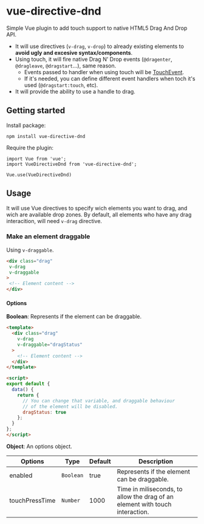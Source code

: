 # vue-directive-dnd

Simple Vue plugin to add touch support to native HTML5 Drag And Drop API.

* It will use directives (`v-drag`, `v-drop`) to already existing elements to **avoid ugly and excesive syntax/components**.
* Using touch, it will fire native Drag N' Drop events (`@dragenter`, `@dragleave`, `@dragstart`...), same reason.
  * Events passed to handler when using touch will be [TouchEvent](https://developer.mozilla.org/en-US/docs/Web/API/TouchEvent).
  * If it's needed, you can define different event handlers when toch it's used (`@dragstart:touch`, etc). 
* It will provide the ability to use a handle to drag.

## Getting started

Install package:
```
npm install vue-directive-dnd
```

Require the plugin:
```
import Vue from 'vue';
import VueDirectiveDnd from 'vue-directive-dnd';

Vue.use(VueDirectiveDnd)
```

## Usage
It will use Vue directives to specify wich elements you want to drag, and wich are available drop zones. By default, all elements who have any drag interacition, will need `v-drag` directive.

### Make an element draggable
Using `v-draggable`.
```html
<div class="drag"
 v-drag
 v-draggable
>
 <!-- Element content -->
</div>
```
#### Options

**Boolean**: Represents if the element can be draggable.
```html
<template>
  <div class="drag"
    v-drag
    v-draggable="dragStatus"
  >
    <!-- Element content -->
  </div>
</template>

<script>
export default {
  data() {
    return {
      // You can change that variable, and draggable behaviour
      // of the element will be disabled.
      dragStatus: true
    };
  }
};
</script>
```

**Object**: An options object.

Options|Type|Default|Description
-|-|-|-
enabled|`Boolean`|true|Represents if the element can be draggable.
touchPressTime|`Number`|1000|Time in miliseconds, to allow the drag of an element with touch interaction.
